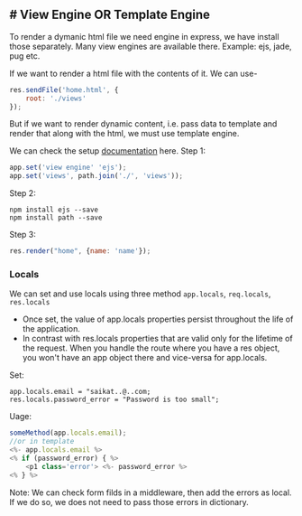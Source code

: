 ## # View Engine OR Template Engine
To render a dymanic html file we need engine in express, we have install those separately. Many view engines are available there. Example: ejs, jade, pug etc.

If we want to render a html file with the contents of it. We can use-
```js
res.sendFile('home.html', {
    root: './views'
});
```
But if we want to render dynamic content, i.e. pass data to template and render that along with the html, we must use template engine.

We can check the setup [documentation](https://ejs.co/) here.
Step 1:
```js
app.set('view engine' 'ejs');
app.set('views', path.join('./', 'views'));
```
Step 2:
```shell
npm install ejs --save
npm install path --save
```
Step 3:
```js
res.render("home", {name: 'name'});
```

### Locals
We can set and use locals using three method `app.locals`, `req.locals`, `res.locals`
- Once set, the value of app.locals properties persist throughout the life of the application.
- In contrast with res.locals properties that are valid only for the lifetime of the request. When you handle the route where you have a res object, you won't have an app object there and vice-versa for app.locals.

Set: 
```
app.locals.email = "saikat..@..com;
res.locals.password_error = "Password is too small";
```

Uage:
```js
someMethod(app.locals.email);
//or in template
<%- app.locals.email %>
<% if (password_error) { %>
    <p1 class='error'> <%- password_error %>
<% } %>
```

Note: We can check form filds in a middleware, then add the errors as local. If we do so, we does not need to pass those errors in dictionary. 